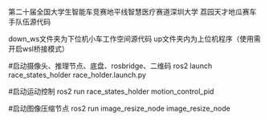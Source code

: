 第二十届全国大学生智能车竞赛地平线智慧医疗赛道深圳大学 荔园天才地瓜赛车手队伍源代码

down_ws文件夹为下位机小车工作空间源代码 up文件夹内为上位机程序（使用需开启wsl桥接模式）

#启动摄像头、推理节点、底盘、rosbridge、二维码 ros2 launch race_states_holder race_holder.launch.py

#启动运动控制 ros2 run race_states_holder motion_control_pid

#启动图像压缩节点 ros2 run image_resize_node image_resize_node
